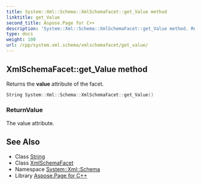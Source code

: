 ```yaml
---
title: System::Xml::Schema::XmlSchemaFacet::get_Value method
linktitle: get_Value
second_title: Aspose.Page for C++
description: 'System::Xml::Schema::XmlSchemaFacet::get_Value method. Returns the value attribute of the facet in C++.'
type: docs
weight: 100
url: /cpp/system.xml.schema/xmlschemafacet/get_value/
---
```

## XmlSchemaFacet::get_Value method


Returns the **value** attribute of the facet.

```cpp
String System::Xml::Schema::XmlSchemaFacet::get_Value()
```


### ReturnValue

The value attribute.

## See Also

* Class [String](../../../system/string/)
* Class [XmlSchemaFacet](../)
* Namespace [System::Xml::Schema](../../)
* Library [Aspose.Page for C++](../../../)
